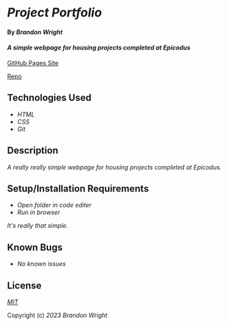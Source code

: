 # _Project Portfolio_

#### By _**Brandon Wright**_

#### _A simple webpage for housing projects completed at Epicodus_

[GitHub Pages Site](https://brandonfullstack.github.io/portfolio/)

[Repo](https://github.com/brandonfullstack/portfolio.git)

## Technologies Used

* _HTML_
* _CSS_
* _Git_

## Description

_A really really simple webpage for housing projects completed at Epicodus._

## Setup/Installation Requirements

* _Open folder in code editer_
* _Run in browser_

_It's really that simple._

## Known Bugs

* _No known issues_

## License

_[MIT](https://choosealicense.com/licenses/mit/)_

Copyright (c) _2023_ _Brandon Wright_